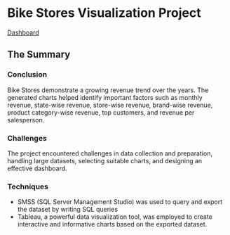 # Bike Stores Visualization Project
[Dashboard](https://public.tableau.com/views/BikeStoresDashboard_16973664425040/Dashboard1?:language=en-US&:display_count=n&:origin=viz_share_link)
## The Summary
### Conclusion
Bike Stores demonstrate a growing revenue trend over the years. The generated charts helped identify important factors such as monthly revenue, state-wise revenue, store-wise revenue, brand-wise revenue, product category-wise revenue, top customers, and revenue per salesperson.
### Challenges
The project encountered challenges in data collection and preparation, handling large datasets, selecting suitable charts, and designing an effective dashboard.
### Techniques
- SMSS (SQL Server Management Studio) was used to query and export the dataset by writing SQL queries
- Tableau, a powerful data visualization tool, was employed to create interactive and informative charts based on the exported dataset.
